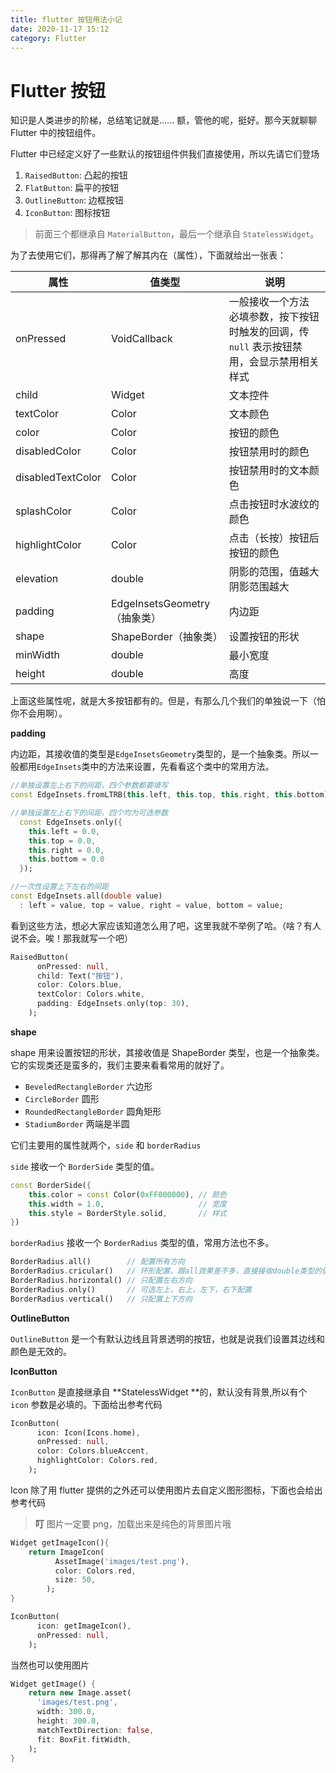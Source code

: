 ```yaml
---
title: flutter 按钮用法小记
date: 2020-11-17 15:12
category: Flutter
---
```


# Flutter 按钮

知识是人类进步的阶梯，总结笔记就是...... 额，管他的呢，挺好。那今天就聊聊 Flutter 中的按钮组件。

Flutter 中已经定义好了一些默认的按钮组件供我们直接使用，所以先请它们登场

1. `RaisedButton`: 凸起的按钮
2. `FlatButton`: 扁平的按钮
3. `OutlineButton`: 边框按钮
4. `IconButton`: 图标按钮

> 前面三个都继承自 `MaterialButton`，最后一个继承自 `StatelessWidget`。

为了去使用它们，那得再了解了解其内在（属性），下面就给出一张表：

| 属性              | 值类型                        | 说明                                                                                        |
| ----------------- | ----------------------------- | ------------------------------------------------------------------------------------------- |
| onPressed         | VoidCallback                  | 一般接收一个方法 必填参数，按下按钮时触发的回调，传 `null` 表示按钮禁用，会显示禁用相关样式 |
| child             | Widget                        | 文本控件                                                                                    |
| textColor         | Color                         | 文本颜色                                                                                    |
| color             | Color                         | 按钮的颜色                                                                                  |
| disabledColor     | Color                         | 按钮禁用时的颜色                                                                            |
| disabledTextColor | Color                         | 按钮禁用时的文本颜色                                                                        |
| splashColor       | Color                         | 点击按钮时水波纹的颜色                                                                      |
| highlightColor    | Color                         | 点击（长按）按钮后按钮的颜色                                                                |
| elevation         | double                        | 阴影的范围，值越大阴影范围越大                                                              |
| padding           | EdgeInsetsGeometry （抽象类） | 内边距                                                                                      |
| shape             | ShapeBorder（抽象类）         | 设置按钮的形状                                                                              |
| minWidth          | double                        | 最小宽度                                                                                    |
| height            | double                        | 高度                                                                                        |

上面这些属性呢，就是大多按钮都有的。但是，有那么几个我们的单独说一下（怕你不会用啊）。

**padding**

内边距，其接收值的类型是`EdgeInsetsGeometry`类型的，是一个抽象类。所以一般都用`EdgeInsets`类中的方法来设置，先看看这个类中的常用方法。

```dart
//单独设置左上右下的间距，四个参数都要填写
const EdgeInsets.fromLTRB(this.left, this.top, this.right, this.bottom);

//单独设置左上右下的间距，四个均为可选参数
  const EdgeInsets.only({
    this.left = 0.0,
    this.top = 0.0,
    this.right = 0.0,
    this.bottom = 0.0
  });

//一次性设置上下左右的间距
const EdgeInsets.all(double value)
  : left = value, top = value, right = value, bottom = value;
```

看到这些方法，想必大家应该知道怎么用了吧，这里我就不举例了哈。（啥？有人说不会。唉！那我就写一个吧）

```dart
RaisedButton(
      onPressed: null,
      child: Text("按钮"),
      color: Colors.blue,
      textColor: Colors.white,
      padding: EdgeInsets.only(top: 30),
    );
```

**shape**

shape 用来设置按钮的形状，其接收值是 ShapeBorder 类型，也是一个抽象类。它的实现类还是蛮多的，我们主要来看看常用的就好了。

- `BeveledRectangleBorder` 六边形
- `CircleBorder` 圆形
- `RoundedRectangleBorder` 圆角矩形
- `StadiumBorder` 两端是半圆

它们主要用的属性就两个，`side` 和 `borderRadius`

`side` 接收一个 `BorderSide` 类型的值。

```dart
const BorderSide({
    this.color = const Color(0xFF000000), // 颜色
    this.width = 1.0,                     // 宽度
    this.style = BorderStyle.solid,       // 样式
})
```

`borderRadius` 接收一个 `BorderRadius` 类型的值，常用方法也不多。

```dart
BorderRadius.all()        // 配置所有方向
BorderRadius.cricular()   // 环形配置，跟all效果差不多，直接接收double类型的值
BorderRadius.horizontal() // 只配置左右方向
BorderRadius.only()       // 可选左上，右上，左下，右下配置
BorderRadius.vertical()   // 只配置上下方向
```

**OutlineButton**

`OutlineButton` 是一个有默认边线且背景透明的按钮，也就是说我们设置其边线和颜色是无效的。

**IconButton**

`IconButton` 是直接继承自 **StatelessWidget **的，默认没有背景,所以有个 `icon` 参数是必填的。下面给出参考代码

```dart
IconButton(
      icon: Icon(Icons.home),
      onPressed: null,
      color: Colors.blueAccent,
      highlightColor: Colors.red,
    );
```

Icon 除了用 flutter 提供的之外还可以使用图片去自定义图形图标，下面也会给出参考代码

> **叮** 图片一定要 png，加载出来是纯色的背景图片哦

```dart
Widget getImageIcon(){
    return ImageIcon(
          AssetImage('images/test.png'),
          color: Colors.red,
          size: 50,
        );
}

IconButton(
      icon: getImageIcon(),
      onPressed: null,
    );
```

当然也可以使用图片

```dart
Widget getImage() {
    return new Image.asset(
      'images/test.png',
      width: 300.0,
      height: 300.0,
      matchTextDirection: false,
      fit: BoxFit.fitWidth,
    );
}
```
